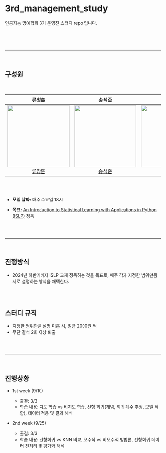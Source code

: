 # 3rd_management_study
인공지능 명예학회 3기 운영진 스터디 repo 입니다.

</br>

</br>
</br>

---

</br>

## 구성원

</br>

|류창훈|송석준|김윤아|
|:----:|:----:|:----:|
| <img src="https://github.com/user-attachments/assets/6ab4a739-5e96-413a-b5dc-de5f5340324e" width="200px" height="200" /><br>[류창훈](https://github.com/Ryuchanghoon) |<img src="https://github.com/Ryuchanghoon/Practice/assets/107829554/90bd2ff0-f84f-4a89-85bc-a0b52b87590e" width="200px" height="200" /><br>[송석준](https://github.com/suwdle) |<img src="https://github.com/Ryuchanghoon/Practice/assets/107829554/03c6e1d6-abd1-4234-bee4-aab4880e39fd" width="200px" height="200" /><br>[김윤아](https://github.com/kkiwiio) |

</br>
</br>

- **모임 날짜:** 매주 수요일 18시 

- **목표:** [An Introduction to Statistical Learning with Applications in Python (ISLP)](https://www.statlearning.com/) 정독

</br>
</br>

---

</br>

## 진행방식

- 2024년 하반기까지 ISLP 교재 정독하는 것을 목표로, 매주 각자 지정한 범위만큼 서로 설명하는 방식을 채택한다.

</br>
</br>

## 스터디 규칙

- 지정한 범위만큼 설명 미흡 시, 벌금 2000원 씩
- 무단 결석 2회 이상 퇴출


</br>
</br>

---

</br>

## 진행상황

- 1st week (9/10)
  - 출결: 3/3
  - 학습 내용: 지도 학습 vs 비지도 학습, 선형 회귀(개념, 회귀 계수 추정, 모델 적합), 데이터 적용 및 결과 해석
 
    
- 2nd week (9/25)
  - 출결: 3/3
  - 학습 내용: 선형회귀 vs KNN 비교, 모수적 vs 비모수적 방법론, 선형회귀 데이터 전처리 및 평가와 해석
